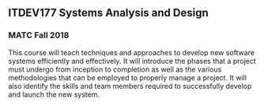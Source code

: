 ITDEV177 Systems Analysis and Design
------
### MATC Fall 2018

This course will teach techniques and approaches to develop new software systems efficiently and effectively.  It will introduce the phases that a project must undergo from inception to completion as well as the various methodologies that can be employed to properly manage a project.  It will also identify the skills and team members required to successfully develop and launch the new system.


